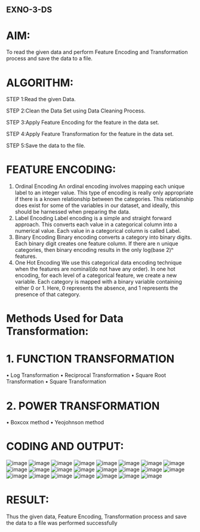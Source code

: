 ## EXNO-3-DS

# AIM:
To read the given data and perform Feature Encoding and Transformation process and save the data to a file.

# ALGORITHM:
STEP 1:Read the given Data.

STEP 2:Clean the Data Set using Data Cleaning Process.

STEP 3:Apply Feature Encoding for the feature in the data set.

STEP 4:Apply Feature Transformation for the feature in the data set.

STEP 5:Save the data to the file.

# FEATURE ENCODING:
1. Ordinal Encoding
An ordinal encoding involves mapping each unique label to an integer value. This type of encoding is really only appropriate if there is a known relationship between the categories. This relationship does exist for some of the variables in our dataset, and ideally, this should be harnessed when preparing the data.
2. Label Encoding
Label encoding is a simple and straight forward approach. This converts each value in a categorical column into a numerical value. Each value in a categorical column is called Label.
3. Binary Encoding
Binary encoding converts a category into binary digits. Each binary digit creates one feature column. If there are n unique categories, then binary encoding results in the only log(base 2)ⁿ features.
4. One Hot Encoding
We use this categorical data encoding technique when the features are nominal(do not have any order). In one hot encoding, for each level of a categorical feature, we create a new variable. Each category is mapped with a binary variable containing either 0 or 1. Here, 0 represents the absence, and 1 represents the presence of that category.

# Methods Used for Data Transformation:
  # 1. FUNCTION TRANSFORMATION
• Log Transformation
• Reciprocal Transformation
• Square Root Transformation
• Square Transformation
  # 2. POWER TRANSFORMATION
• Boxcox method
• Yeojohnson method

# CODING AND OUTPUT:

![image](https://github.com/user-attachments/assets/05fe2ade-e625-4bf8-8ca2-6fb1e95c07fc)
![image](https://github.com/user-attachments/assets/9a9b6084-ee98-4ef1-acc5-b0b610e29de9)
![image](https://github.com/user-attachments/assets/bd436799-6b2b-4a8d-aa65-7505565d0d6d)
![image](https://github.com/user-attachments/assets/feb91e2d-28f5-46a3-a323-0637549a772b)
![image](https://github.com/user-attachments/assets/290f47c9-3d90-4eca-85d0-73d08390716c)
![image](https://github.com/user-attachments/assets/01899e50-ccda-431b-aa53-6c290b48ddcf)
![image](https://github.com/user-attachments/assets/bd75bfd3-f1ea-46a9-b42d-39342ba67578)
![image](https://github.com/user-attachments/assets/1fdbf206-8ccb-4b5a-9d18-d7a8c359c7a5)
![image](https://github.com/user-attachments/assets/cef17c55-32ed-4a89-9312-1ca83d3d9a21)
![image](https://github.com/user-attachments/assets/2b1dd620-1faa-4d00-88a4-8fa4bf00c91e)
![image](https://github.com/user-attachments/assets/370cda05-ef3a-41e1-bcf5-63f206feb6ad)
![image](https://github.com/user-attachments/assets/248131fc-7220-4d50-b2d4-16d60460be74)
![image](https://github.com/user-attachments/assets/a911e052-f0f3-428a-8baa-b2f963f6ec93)
![image](https://github.com/user-attachments/assets/c457ab5e-a1b4-4edc-a3a9-02573f29fdcd)
![image](https://github.com/user-attachments/assets/ada464fe-f2ea-45f1-ae7f-646027ea79b8)
![image](https://github.com/user-attachments/assets/6095bf72-6265-4df3-9a03-0c0df4557589)
![image](https://github.com/user-attachments/assets/6ab2c01e-7f9e-4b96-95ea-cc1498432ff6)
![image](https://github.com/user-attachments/assets/ec02fb62-5752-4371-8ad1-4d1903af9d23)
![image](https://github.com/user-attachments/assets/48254ae6-78f6-4bc5-8748-f534e7031923)
![image](https://github.com/user-attachments/assets/8d7e4f3c-6bdb-44f7-9641-67fbe847779f)
![image](https://github.com/user-attachments/assets/ad093a16-c75d-49cb-ae32-71fc8bb9ae0e)
![image](https://github.com/user-attachments/assets/7f51e9cf-0c23-423a-a737-d01184fd8bd9)
![image](https://github.com/user-attachments/assets/af92beb1-6203-43d4-8c5d-c634afe0a0d1)







# RESULT:
Thus the given data, Feature Encoding, Transformation process and save the data to a file was performed successfully

       
